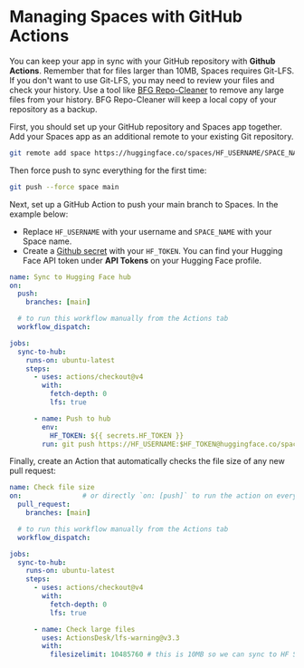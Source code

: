 # Managing Spaces with GitHub Actions

You can keep your app in sync with your GitHub repository with **Github Actions**. Remember that for files larger than 10MB, Spaces requires Git-LFS. If you don't want to use Git-LFS, you may need to review your files and check your history. Use a tool like [BFG Repo-Cleaner](https://rtyley.github.io/bfg-repo-cleaner/) to remove any large files from your history. BFG Repo-Cleaner will keep a local copy of your repository as a backup.

First, you should set up your GitHub repository and Spaces app together. Add your Spaces app as an additional remote to your existing Git repository.

```bash
git remote add space https://huggingface.co/spaces/HF_USERNAME/SPACE_NAME
```

Then force push to sync everything for the first time:

```bash
git push --force space main
```

Next, set up a GitHub Action to push your main branch to Spaces. In the example below:

* Replace `HF_USERNAME` with your username and `SPACE_NAME` with your Space name. 
* Create a [Github secret](https://docs.github.com/en/actions/security-guides/encrypted-secrets#creating-encrypted-secrets-for-an-environment) with your `HF_TOKEN`. You can find your Hugging Face API token under **API Tokens** on your Hugging Face profile.

```yaml
name: Sync to Hugging Face hub
on:
  push:
    branches: [main]

  # to run this workflow manually from the Actions tab
  workflow_dispatch:

jobs:
  sync-to-hub:
    runs-on: ubuntu-latest
    steps:
      - uses: actions/checkout@v4
        with:
          fetch-depth: 0
          lfs: true

      - name: Push to hub
        env:
          HF_TOKEN: ${{ secrets.HF_TOKEN }}
        run: git push https://HF_USERNAME:$HF_TOKEN@huggingface.co/spaces/HF_USERNAME/SPACE_NAME main
```

Finally, create an Action that automatically checks the file size of any new pull request:


```yaml
name: Check file size
on:               # or directly `on: [push]` to run the action on every push on any branch
  pull_request:
    branches: [main]

  # to run this workflow manually from the Actions tab
  workflow_dispatch:

jobs:
  sync-to-hub:
    runs-on: ubuntu-latest
    steps:
      - uses: actions/checkout@v4
        with:
          fetch-depth: 0
          lfs: true

      - name: Check large files
        uses: ActionsDesk/lfs-warning@v3.3
        with:
          filesizelimit: 10485760 # this is 10MB so we can sync to HF Spaces
```
